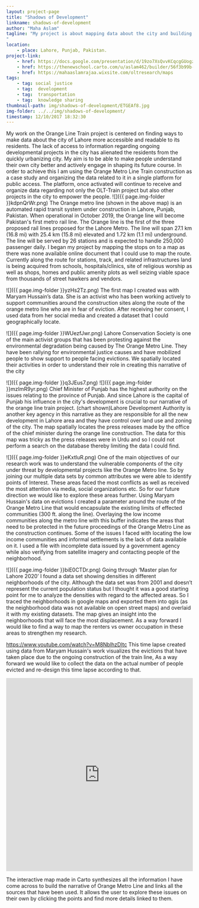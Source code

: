 ```yaml
---
layout: project-page
title: "Shadows of Development"
linkname: shadows-of-development
author: "Maha Aslam"
tagline: "My project is about mapping data about the city and building narratives for collective knowledge sharing to empower vulnerable communities.
"
location:
    - place: Lahore, Punjab, Pakistan.
project-link:
    - href: https://docs.google.com/presentation/d/19zo7XsQvvKCqcgGUogz_GBIccJPFHfShBf0VuXWFfIg/edit?usp=sharing
    - href: https://thenewschool.carto.com/u/aslam462/builder/56f3b99b-38fa-48de-8288-164a474ed10e
    - href: https://mahaaslamrajaa.wixsite.com/oltresearch/maps
tags:
    - tag: social justice
    - tag:  development
    - tag:  transportation
    - tag:  knowledge sharing
thumbnail-path: img/shadows-of-development/ETGEAf8.jpg
img-folder: ../../img/shadows-of-development/
timestamp: 12/10/2017 18:32:30
---
```

My work on the Orange Line Train project is centered on finding ways to make data about the city of Lahore more accessible and readable to its residents. The lack of access to information regarding ongoing developmental projects in the city has alienated the residents from the quickly urbanizing city. My aim is to be able to make people understand their own city better and actively engage in shaping its future course. In order to achieve this I am using the Orange Metro Line Train construction as a case study and organizing the data related to it in a single platform for public access. The platform, once activated will continue to receive and organize data regarding not only the OLT-Train project but also other projects in the city to empower the people.
![]({{ page.img-folder }}kdpnQrWr.png)
The Orange metro line (shown in the above map) is an automated rapid transit system under construction in Lahore, Punjab, Pakistan. When operational in October 2019, the Orange line will become Pakistan's first metro rail line. The Orange line is the first of the three proposed rail lines proposed for the Lahore Metro. The line will span 27.1 km (16.8 mi) with 25.4 km (15.8 mi) elevated and 1.72 km (1.1 mi) underground. The line will be served by 26 stations and is expected to handle 250,000 passenger daily. I began my project by mapping the stops on to a map as there was none available online document that I could use to map the route.
Currently along the route for stations, track, and related infrastructures land is being acquired from schools, hospitals/clinics, site of religious worship as well as shops, homes and public amenity plots as well seizing viable space from thousands of street hawkers and vendors. 

![]({{ page.img-folder }}yzHs2Tz.png)
The first map I created was with Maryam Hussain’s data. She is an activist who has been working actively to support communities around the construction sites along the route of the orange metro line who are in fear of eviction. After receiving her consent, I used data from her social media and created a dataset that I could geographically locate.

![]({{ page.img-folder }}WUezfJwr.png)
Lahore Conservation Society is one of the main activist groups that has been protesting against the environmental degradation being caused by The Orange Metro Line. They have been rallying for environmental justice causes and have mobilized people to show support to people facing evictions. We spatially located their activities in order to understand their role in creating this narrative of the city

![]({{ page.img-folder }}q3JEus7.png)
![]({{ page.img-folder }}mzImR9yr.png)
Chief Minister of Punjab has the highest authority on the issues relating to the province of Punjab.  And since Lahore is the capital of Punjab his influence in the city's development is crucial to our narrative of the orange line train project. (chart shown)Lahore Development Authority is another key agency in this narrative as they are responsible for all the new development in Lahore area and they have control over land use and zoning of the city. The map spatially locates the press releases made by the office of the chief minister during the orange line construction. The data for this map was tricky as the press releases were in Urdu and so I could not perform a search on the database thereby limiting the data I could find.

![]({{ page.img-folder }}eKxtluR.png)
One of the main objectives of our research work was to understand the vulnerable components of the city under threat by developmental projects like the Orange Metro line. So by joining our multiple data sets by common attributes we were able to identify points of Interest. These areas faced the most conflicts as well as received the most attention via media, social organizations etc. So for our future direction we would like to explore these areas further.
Using Maryam Hussain's data on evictions I created a parameter around the route of the Orange Metro Line that would encapsulate the existing limits of effected communities (300 ft. along the line).  Overlaying the low income communities along the metro line with this buffer indicates the areas that need to be protected in the future proceedings of the Orange Metro Line as the construction continues.
Some of the issues I faced with locating the low income communities and informal settlements is the lack of data available on it. I used a file with incomplete data issued by a government agency while also verifying from satellite imagery and contacting people of the neighborhood.

![]({{ page.img-folder }}biE0CTDr.png)
Going through ‘Master plan for Lahore 2020’ I found a data set showing densities in different neighborhoods of the city. Although the data set was from 2001 and doesn’t represent the current population status but I thought it was a good starting point for me to analyze the densities with regard to the affected areas. So I traced the neighborhoods in google maps and exported them into qgis (as the neighborhood data was not available on open street maps) and overlaid it with my existing datasets. The map gives an insight into the neighborhoods that will face the most displacement. As a way forward I would like to find a way to map the renters vs owner occupation in these areas to strengthen my research.

https://www.youtube.com/watch?v=M8NblhzDltc
This time lapse created using data from Maryam Hussain's work visualizes the evictions that have taken place due to the ongoing construction of the train line, As a way forward we would like to collect the data on the actual number of people evicted and re-design this time lapse according to that.

<iframe width="100%" height="520" frameborder="0" src="https://thenewschool.carto.com/u/aslam462/builder/56f3b99b-38fa-48de-8288-164a474ed10e/embed" allowfullscreen webkitallowfullscreen mozallowfullscreen oallowfullscreen msallowfullscreen></iframe>

The interactive map made in Carto synthesizes all the information I have come across to build the narrative of Orange Metro Line and links all the sources that have been used. It allows the user to explore these issues on their own by clicking the points and find more details linked to them.

